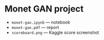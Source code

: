 # Monet GAN project

- `monet-gan.ipynb` — notebook
- `monet-gan.pdf` — report
- `scoreboard.png` — Kaggle score screenshot
